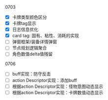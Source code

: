 0703

- [x] 卡牌类型颜色区分
- [x] 卡牌tag显示
- [x] 日志信息优化
- [x] card tag: 固有、粘性、消耗的实现
- [ ] 弹窗框架/装备详情弹窗
- [ ] 节点规划逻辑聚合
- [ ] 角色数值delta值残留

0706

- [ ] buff实现：防守反击
- [ ] action Descriptor实现：添加buff
- [ ] 根据action Descriptor实现：怪物意图动态显示
- [ ] 根据action Descriptor实现：卡牌数值动态显示
